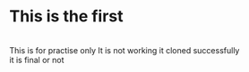 <h1>This is the first</h1><br>
This is for practise only
It is not working
it cloned successfully<br>
it is final or not